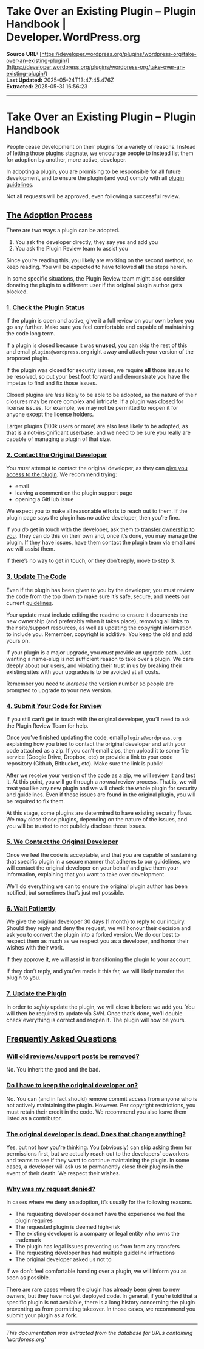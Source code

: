 # Take Over an Existing Plugin – Plugin Handbook | Developer.WordPress.org

**Source URL:** [https://developer.wordpress.org/plugins/wordpress-org/take-over-an-existing-plugin/](https://developer.wordpress.org/plugins/wordpress-org/take-over-an-existing-plugin/)  
**Last Updated:** 2025-05-24T13:47:45.476Z  
**Extracted:** 2025-05-31 16:56:23

---

# Take Over an Existing Plugin – Plugin Handbook

People cease development on their plugins for a variety of reasons. Instead of letting those plugins stagnate, we encourage people to instead list them for adoption by another, more active, developer.

In adopting a plugin, you are promising to be responsible for all future development, and to ensure the plugin (and you) comply with all [plugin guidelines](https://developer.wordpress.org/plugins/wordpress-org/detailed-plugin-guidelines/).

Not all requests will be approved, even following a successful review.

## [The Adoption Process](#the-adoption-process)

There are two ways a plugin can be adopted.

1.  You ask the developer directly, they say yes and add you
2.  You ask the Plugin Review team to assist you

Since you’re reading this, you likely are working on the second method, so keep reading. You will be expected to have followed **all** the steps herein.

In some specific situations, the Plugin Review team might also consider donating the plugin to a different user if the original plugin author gets blocked.

### [1\. Check the Plugin Status](#1-check-the-plugin-status)

If the plugin is open and active, give it a full review on your own before you go any further. Make sure you feel comfortable and capable of maintaining the code long term.

If a plugin is closed because it was **unused**, you can skip the rest of this and email `plugins@wordpress.org` right away and attach your version of the proposed plugin.

If the plugin was closed for security issues, we require **all** those issues to be resolved, so put your best foot forward and demonstrate you have the impetus to find and fix those issues.

Closed plugins are _less_ likely to be able to be adopted, as the nature of their closures may be more complex and intricate. If a plugin was closed for license issues, for example, we may not be permitted to reopen it for anyone except the license holders.

Larger plugins (100k users or more) are also less likely to be adopted, as that is a not-insignificant userbase, and we need to be sure you really are capable of managing a plugin of that size.

### [2\. Contact the Original Developer](#2-contact-the-original-developer)

You _must_ attempt to contact the original developer, as they can [give you access to the plugin](https://developer.wordpress.org/plugins/wordpress-org/plugin-developer-faq/#plugin-ownership). We recommend trying:

*   email
*   leaving a comment on the plugin support page
*   opening a GitHub issue

We expect you to make all reasonable efforts to reach out to them. If the plugin page says the plugin has no active developer, then you’re fine.

If you _do_ get in touch with the developer, ask them to [transfer ownership to you](https://developer.wordpress.org/plugins/wordpress-org/plugin-developer-faq/#plugin-ownership). They can do this on their own and, once it’s done, you may manage the plugin. If they have issues, have them contact the plugin team via email and we will assist them.

If there’s no way to get in touch, or they don’t reply, move to step 3.

### [3\. Update The Code](#3-update-the-code)

Even if the plugin has been given to you by the developer, you must review the code from the top down to make sure it’s safe, secure, and meets our current [guidelines](https://developer.wordpress.org/plugins/wordpress-org/detailed-plugin-guidelines/).

Your update must include editing the readme to ensure it documents the new ownership (and preferably when it takes place), removing all links to their site/support resources, as well as updating the copyright information to include you. Remember, copyright is additive. You keep the old and add yours on.

If your plugin is a major upgrade, you _must_ provide an upgrade path. Just wanting a name-slug is not sufficient reason to take over a plugin. We care deeply about our users, and violating their trust in us by breaking their existing sites with your upgrades is to be avoided at all costs.

Remember you need to _increase_ the version number so people are prompted to upgrade to your new version.

### [4\. Submit Your Code for Review](#4-submit-your-code-for-review)

If you still can’t get in touch with the original developer, you’ll need to ask the Plugin Review Team for help.

Once you’ve finished updating the code, email `plugins@wordpress.org` explaining how you tried to contact the original developer and with your code attached as a zip. If you can’t email zips, then upload it to some file service (Google Drive, Dropbox, etc) or provide a link to your code repository (Github, Bitbucket, etc). Make sure the link is public!

After we receive your version of the code as a zip, we will review it and test it. At this point, you will go through a _normal_ review process. That is, we will treat you like any new plugin and we will check the whole plugin for security and guidelines. Even if those issues are found in the original plugin, you will be required to fix them.

At this stage, some plugins are determined to have existing security flaws. We may close those plugins, depending on the nature of the issues, and you will be trusted to not publicly disclose those issues.

### [5\. We Contact the Original Developer](#5-we-contact-the-original-developer)

Once we feel the code is acceptable, and that you are capable of sustaining that specific plugin in a secure manner that adheres to our guidelines, we will contact the original developer on your behalf and give them your information, explaining that you want to take over development.

We’ll do everything we can to ensure the original plugin author has been notified, but sometimes that’s just not possible.

### [6\. Wait Patiently](#6-wait-patiently)

We give the original developer 30 days (1 month) to reply to our inquiry. Should they reply and deny the request, we will honour their decision and ask you to convert the plugin into a forked version. We do our best to respect them as much as we respect you as a developer, and honor their wishes with their work.

If they approve it, we will assist in transitioning the plugin to your account.

If they don’t reply, and you’ve made it this far, we will likely transfer the plugin to you.

### [7\. Update the Plugin](#7-update-the-plugin)

In order to _safely_ update the plugin, we will close it before we add you. You will then be required to update via SVN. Once that’s done, we’ll double check everything is correct and reopen it. The plugin will now be yours.

## [Frequently Asked Questions](#frequently-asked-questions)

### [Will old reviews/support posts be removed?](#will-old-reviews-support-posts-be-removed)

No. You inherit the good and the bad.

### [Do I have to keep the original developer on?](#do-i-have-to-keep-the-original-developer-on)

No. You can (and in fact should) remove commit access from anyone who is not actively maintaining the plugin. However. Per copyright restrictions, you must retain their credit in the code. We recommend you also leave them listed as a contributor.

### [The original developer is dead. Does that change anything?](#the-original-developer-is-dead-does-that-change-anything)

Yes, but not how you’re thinking. You (obviously) can skip asking them for permissions first, but we actually reach out to the developers’ coworkers and teams to see if they want to continue maintaining the plugin. In some cases, a developer will ask us to permanently close their plugins in the event of their death. We respect their wishes.

### [Why was my request denied?](#why-was-my-request-denied)

In cases where we deny an adoption, it’s usually for the following reasons.

*   The requesting developer does not have the experience we feel the plugin requires
*   The requested plugin is deemed high-risk
*   The existing developer is a company or legal entity who owns the trademark
*   The plugin has legal issues preventing us from from any transfers
*   The requesting developer has had multiple guideline infractions
*   The original developer asked us not to

If we don’t feel comfortable handing over a plugin, we will inform you as soon as possible.

There are rare cases where the plugin has already been given to new owners, but they have not yet deployed code. In general, if you’re told that a specific plugin is not available, there is a long history concerning the plugin preventing us from permitting takeover. In those cases, we recommend you submit your plugin as a fork.

---

*This documentation was extracted from the database for URLs containing 'wordpress.org'*
